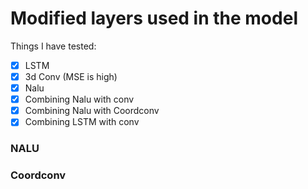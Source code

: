 # Modified layers used in the model

Things I have tested:

- [x] LSTM
- [x] 3d Conv (MSE is high)
- [x] Nalu
- [x] Combining Nalu with conv
- [x] Combining Nalu with Coordconv 
- [x] Combining LSTM with conv

### NALU



### Coordconv
